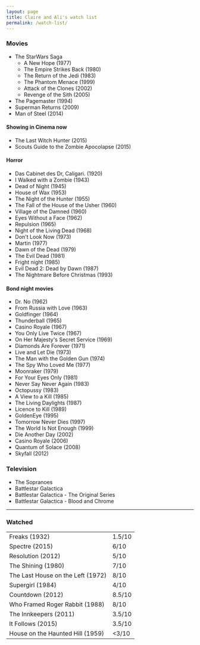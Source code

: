 ```yaml
---
layout: page
title: Claire and Ali's watch list
permalink: /watch-list/
---
```


### Movies
* The StarWars Saga
  - A New Hope (1977)
  - The Empire Strikes Back (1980)
  - The Return of the Jedi (1983)
  - The Phantom Menace (1999)
  - Attack of the Clones (2002)
  - Revenge of the Sith (2005)
* The Pagemaster (1994)
* Superman Returns (2009)
* Man of Steel (2014)

#### Showing in Cinema now
* The Last Witch Hunter (2015)
* Scouts Guide to the Zombie Apocolapse (2015)

#### Horror
* Das Cabinet des Dr, Caligari. (1920)
* I Walked with a Zombie (1943)
* Dead of Night (1945)
* House of Wax (1953)
* The Night of the Hunter (1955)
* The Fall of the House of the Usher (1960)
* Village of the Damned (1960)
* Eyes Without a Face (1962)
* Repulsion (1965)
* Night of the Living Dead (1968)
* Don't Look Now (1973)
* Martin (1977)
* Dawn of the Dead (1979)
* The Evil Dead (1981)
* Fright night (1985)
* Evil Dead 2: Dead by Dawn (1987)
* The Nightmare Before Christmas (1993)

#### Bond night movies
* Dr. No (1962)
* From Russia with Love (1963)
* Goldfinger (1964)
* Thunderball (1965)
* Casino Royale (1967)
* You Only Live Twice (1967)
* On Her Majesty's Secret Service (1969)
* Diamonds Are Forever (1971)
* Live and Let Die (1973)
* The Man with the Golden Gun (1974)
* The Spy Who Loved Me (1977)
* Moonraker (1979)
* For Your Eyes Only (1981)
* Never Say Never Again (1983)
* Octopussy (1983)
* A View to a Kill (1985)
* The Living Daylights (1987)
* Licence to Kill (1989)
* GoldenEye (1995)
* Tomorrow Never Dies (1997)
* The World Is Not Enough (1999)
* Die Another Day (2002)
* Casino Royale (2006)
* Quantum of Solace (2008)
* Skyfall (2012)

### Television
* The Sopranoes
* Battlestar Galactica
* Battlestar Galactica - The Original Series
* Battlestar Galactica - Blood and Chrome

***

### Watched
<table>
<tr><td>Freaks (1932) </td><td> 1.5/10 </td></tr>
<tr><td>Spectre (2015) </td><td> 6/10 </td></tr>
<tr><td>Resolution (2012) </td><td> 5/10 </td></tr>
<tr><td>The Shining (1980) </td><td> 7/10 </td></tr>
<tr><td>The Last House on the Left (1972) </td><td> 8/10</td></tr>
<tr><td>Supergirl (1984) </td><td> 4/10 </td></tr>
<tr><td>Countdown (2012) </td><td> 8.5/10 </td></tr>
<tr><td>Who Framed Roger Rabbit (1988) </td><td> 8/10 </td></tr>
<tr><td>The Innkeepers (2011) </td><td> 3.5/10 </td></tr>
<tr><td>It Follows (2015) </td><td> 3.5/10 </td></tr>
<tr><td>House on the Haunted Hill (1959) </td><td> <3/10 </td></tr>
</table>
